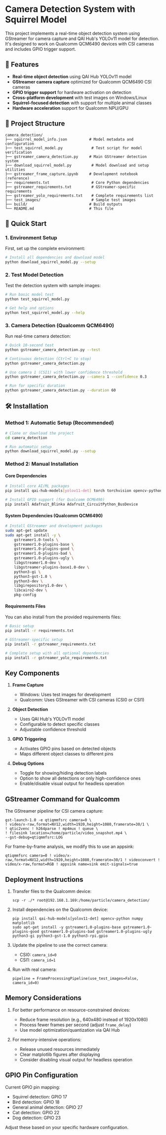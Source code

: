 # Camera Detection System with Squirrel Model

This project implements a real-time object detection system using GStreamer for camera capture and QAI Hub's YOLOv11 model for detection. It's designed to work on Qualcomm QCM6490 devices with CSI cameras and includes GPIO trigger support.

## 🎯 Features

- **Real-time object detection** using QAI Hub YOLOv11 model
- **GStreamer camera capture** optimized for Qualcomm QCM6490 CSI cameras
- **GPIO trigger support** for hardware activation on detection
- **Cross-platform development** with test images on Windows/Linux
- **Squirrel-focused detection** with support for multiple animal classes
- **Hardware acceleration** support for Qualcomm NPU/GPU

## 📁 Project Structure

```
camera_detection/
├── squirrel_model_info.json          # Model metadata and configuration
├── test_squirrel_model.py             # Test script for model verification
├── gstreamer_camera_detection.py     # Main GStreamer detection system
├── download_squirrel_model.py         # Model download and setup utilities
├── gstreamer_frame_capture.ipynb     # Development notebook (reference)
├── requirements.txt                   # Core Python dependencies
├── gstreamer_requirements.txt         # GStreamer-specific requirements
├── gstreamer_yolo_requirements.txt    # Complete requirements list
├── test_images/                       # Sample test images
├── build/                            # Build outputs
└── README.md                         # This file
```

## 🚀 Quick Start

### 1. Environment Setup

First, set up the complete environment:

```bash
# Install all dependencies and download model
python download_squirrel_model.py --setup
```

### 2. Test Model Detection

Test the detection system with sample images:

```bash
# Run basic model test
python test_squirrel_model.py

# Get help and options
python test_squirrel_model.py --help
```

### 3. Camera Detection (Qualcomm QCM6490)

Run real-time camera detection:

```bash
# Quick 10-second test
python gstreamer_camera_detection.py --test

# Continuous detection (Ctrl+C to stop)
python gstreamer_camera_detection.py

# Use camera 1 (CSI1) with lower confidence threshold
python gstreamer_camera_detection.py --camera 1 --confidence 0.3

# Run for specific duration
python gstreamer_camera_detection.py --duration 60
```

## 🛠️ Installation

### Method 1: Automatic Setup (Recommended)

```bash
# Clone or download the project
cd camera_detection

# Run automatic setup
python download_squirrel_model.py --setup
```

### Method 2: Manual Installation

#### Core Dependencies

```bash
# Install core AI/ML packages
pip install qai-hub-models[yolov11-det] torch torchvision opencv-python numpy matplotlib

# Install GPIO support (for Qualcomm QCM6490)
pip install Adafruit_Blinka Adafruit_CircuitPython_BusDevice
```

#### System Dependencies (Qualcomm QCM6490)

```bash
# Install GStreamer and development packages
sudo apt-get update
sudo apt-get install -y \
    gstreamer1.0-tools \
    gstreamer1.0-plugins-base \
    gstreamer1.0-plugins-good \
    gstreamer1.0-plugins-bad \
    gstreamer1.0-plugins-ugly \
    libgstreamer1.0-dev \
    libgstreamer-plugins-base1.0-dev \
    python3-gi \
    python3-gst-1.0 \
    python3-dev \
    libgirepository1.0-dev \
    libcairo2-dev \
    pkg-config
```

#### Requirements Files

You can also install from the provided requirements files:

```bash
# Basic setup
pip install -r requirements.txt

# GStreamer-specific setup
pip install -r gstreamer_requirements.txt

# Complete setup with all optional dependencies
pip install -r gstreamer_yolo_requirements.txt
```

## Key Components

1. **Frame Capture**
   - Windows: Uses test images for development
   - Qualcomm: Uses GStreamer with CSI cameras (CSI0 or CSI1)

2. **Object Detection**
   - Uses QAI Hub's YOLOv11 model
   - Configurable to detect specific classes
   - Adjustable confidence threshold

3. **GPIO Triggering**
   - Activates GPIO pins based on detected objects
   - Maps different object classes to different pins

4. **Debug Options**
   - Toggle for showing/hiding detection labels
   - Option to show all detections or only high-confidence ones
   - Enable/disable visual output for headless operation

## GStreamer Command for Qualcomm

The GStreamer pipeline for CSI camera capture:

```
gst-launch-1.0 -e qtiqmmfsrc camera=0 \
! video/x-raw,format=NV12,width=1920,height=1080,framerate=30/1 \
! qtic2venc ! h264parse ! mp4mux ! queue \
! filesink location=/home/particle/video_snapshot.mp4 \
--gst-debug=qtiqmmfsrc:LOG
```

For frame-by-frame analysis, we modify this to use an appsink:

```
qtiqmmfsrc camera=0 ! video/x-raw,format=NV12,width=1920,height=1080,framerate=30/1 ! videoconvert ! video/x-raw,format=RGB ! appsink name=sink emit-signals=true
```

## Deployment Instructions

1. Transfer files to the Qualcomm device:
   ```
   scp -r ./* root@192.168.1.169:/home/particle/camera_detection/
   ```

2. Install dependencies on the Qualcomm device:
   ```
   pip install qai-hub-models[yolov11-det] opencv-python numpy matplotlib
   sudo apt-get install -y gstreamer1.0-plugins-base gstreamer1.0-plugins-good gstreamer1.0-plugins-bad gstreamer1.0-plugins-ugly python3-gi python3-gst-1.0 python3-rpi.gpio
   ```

3. Update the pipeline to use the correct camera:
   - CSI0: `camera_id=0`
   - CSI1: `camera_id=1`

4. Run with real camera:
   ```
   pipeline = FrameProcessingPipeline(use_test_images=False, camera_id=0)
   ```

## Memory Considerations

1. For better performance on resource-constrained devices:
   - Reduce frame resolution (e.g., 640x480 instead of 1920x1080)
   - Process fewer frames per second (adjust `frame_delay`)
   - Use model optimization/quantization via QAI Hub

2. For memory-intensive operations:
   - Release unused resources immediately
   - Clear matplotlib figures after displaying
   - Consider disabling visual output for headless operation

## GPIO Pin Configuration

Current GPIO pin mapping:
- Squirrel detection: GPIO 17
- Bird detection: GPIO 18
- General animal detection: GPIO 27
- Cat detection: GPIO 22
- Dog detection: GPIO 23

Adjust these based on your specific hardware configuration.
